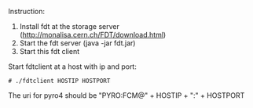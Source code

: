 Instruction:

1. Install fdt at the storage server (http://monalisa.cern.ch/FDT/download.html)
2. Start the fdt server (java -jar fdt.jar)
3. Start this fdt client

Start fdtclient at a host with ip and port:

```
# ./fdtclient HOSTIP HOSTPORT
```

The uri for pyro4 should be "PYRO:FCM@" + HOSTIP + ":" + HOSTPORT
